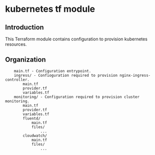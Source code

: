 # kubernetes tf module

## Introduction

This Terraform module contains configuration to provision kubernetes resources.

## Organization

```
    main.tf - Configuration entrypoint.
    ingress/ - Confioguration required to provision nginx-ingress-controller.
        main.tf
        provider.tf
        variables.tf
    monitoring/ - Configuration required to provision cluster monitoring.
        main.tf
        provider.tf
        variables.tf
        fluentd/
            main.tf
            files/
                ...
        cloudwatch/
            main.tf
            files/
                ...
```